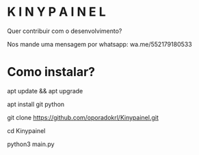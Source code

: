 # K I N Y   P A I N E L

Quer contribuir com o desenvolvimento?

Nos mande uma mensagem por whatsapp:
wa.me/552179180533

# Como instalar?

apt update  && apt upgrade

apt install git python

git clone https://github.com/oporadokrl/Kinypainel.git

cd Kinypainel

python3 main.py
